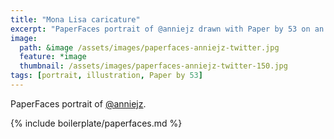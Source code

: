 ```yaml
---
title: "Mona Lisa caricature"
excerpt: "PaperFaces portrait of @anniejz drawn with Paper by 53 on an iPad."
image: 
  path: &image /assets/images/paperfaces-anniejz-twitter.jpg 
  feature: *image
  thumbnail: /assets/images/paperfaces-anniejz-twitter-150.jpg
tags: [portrait, illustration, Paper by 53]
---
```


PaperFaces portrait of [@anniejz](https://twitter.com/anniejz).

{% include boilerplate/paperfaces.md %}
